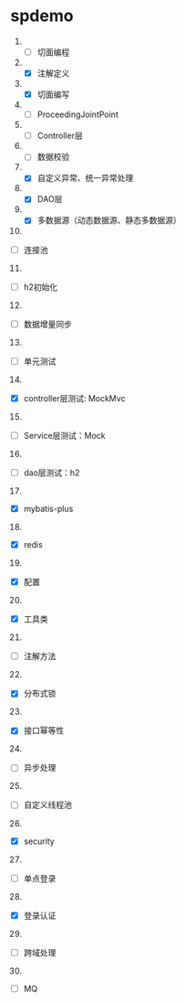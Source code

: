# spdemo
1.
   -[ ] 切面编程
2.
   -[x] 注解定义
3.
   -[x] 切面编写
4.
   -[ ] ProceedingJointPoint
5.
   -[ ] Controller层
6.
   -[ ] 数据校验
7.
   -[x] 自定义异常、统一异常处理
8.
   -[x] DAO层
9.
   -[x] 多数据源（动态数据源、静态多数据源）
10.
   -[ ] 连接池
11.
   -[ ] h2初始化
12.
   -[ ] 数据增量同步
13.
   -[ ] 单元测试
14.
   -[x] controller层测试: MockMvc
15.
   -[ ] Service层测试：Mock
16.
   -[ ] dao层测试：h2
17.
   -[x] mybatis-plus
18.
   -[x] redis
19.
   -[x] 配置
20.
   -[x] 工具类
21.
   -[ ] 注解方法
22.
   -[x] 分布式锁
23.
   -[x] 接口幂等性
24.
   -[ ] 异步处理
25.
   -[ ] 自定义线程池
26.
   -[x] security
27.
   -[ ] 单点登录
28.
   -[x] 登录认证
29.
   -[ ] 跨域处理
30.
   -[ ] MQ
